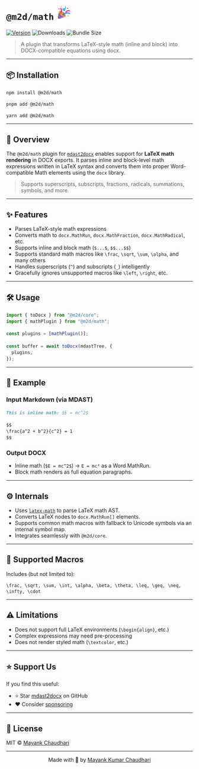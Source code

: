 # `@m2d/math` <img src="https://raw.githubusercontent.com/mayank1513/mayank1513/main/popper.png" height="40"/>

[![Version](https://img.shields.io/npm/v/@m2d/math?color=green)](https://www.npmjs.com/package/@m2d/math) ![Downloads](https://img.shields.io/npm/d18m/@m2d/math) ![Bundle Size](https://img.shields.io/bundlephobia/minzip/@m2d/math)

> A plugin that transforms LaTeX-style math (inline and block) into DOCX-compatible equations using docx.

---

## 📦 Installation

```bash
npm install @m2d/math
```

```bash
pnpm add @m2d/math
```

```bash
yarn add @m2d/math
```

---

## 🚀 Overview

The `@m2d/math` plugin for [`mdast2docx`](https://github.com/mayankchaudhari/mdast2docx) enables support for **LaTeX math rendering** in DOCX exports. It parses inline and block-level math expressions written in LaTeX syntax and converts them into proper Word-compatible Math elements using the `docx` library.

> Supports superscripts, subscripts, fractions, radicals, summations, symbols, and more.

---

## ✨ Features

- Parses LaTeX-style math expressions
- Converts math to `docx.MathRun`, `docx.MathFraction`, `docx.MathRadical`, etc.
- Supports inline and block math (`$...$`, `$$...$$`)
- Supports standard math macros like `\frac`, `\sqrt`, `\sum`, `\alpha`, and many others
- Handles superscripts (`^`) and subscripts (`_`) intelligently
- Gracefully ignores unsupported macros like `\left`, `\right`, etc.

---

## 🛠️ Usage

```ts
import { toDocx } from "@m2d/core";
import { mathPlugin } from "@m2d/math";

const plugins = [mathPlugin()];

const buffer = await toDocx(mdastTree, {
  plugins,
});
```

---

## 🧪 Example

### Input Markdown (via MDAST)

```md
This is inline math: $E = mc^2$

$$
\frac{a^2 + b^2}{c^2} = 1
$$
```

### Output DOCX

- Inline math (`$E = mc^2$`) → `E = mc²` as a Word MathRun.
- Block math renders as full equation paragraphs.

---

## ⚙️ Internals

- Uses [`latex-math`](https://www.npmjs.com/package/latex-math) to parse LaTeX math AST.
- Converts LaTeX nodes to `docx.MathRun[]` elements.
- Supports common math macros with fallback to Unicode symbols via an internal symbol map.
- Integrates seamlessly with `@m2d/core`.

---

## 🧩 Supported Macros

Includes (but not limited to):

```
\frac, \sqrt, \sum, \int, \alpha, \beta, \theta, \leq, \geq, \neq, \infty, \cdot
```

---

## **⚠️ Limitations**

- Does not support full LaTeX environments (`\begin{align}`, etc.)
- Complex expressions may need pre-processing
- Does not render styled math (`\textcolor`, etc.)

---

## ⭐ Support Us

If you find this useful:

- ⭐ Star [mdast2docx](https://github.com/tiny-md/mdast2docx) on GitHub
- ❤️ Consider [sponsoring](https://github.com/sponsors/mayank1513)

---

## 🧾 License

MIT © [Mayank Chaudhari](https://github.com/mayankchaudhari)

---

<p align="center">Made with 💖 by <a href="https://mayank-chaudhari.vercel.app" target="_blank">Mayank Kumar Chaudhari</a></p>
